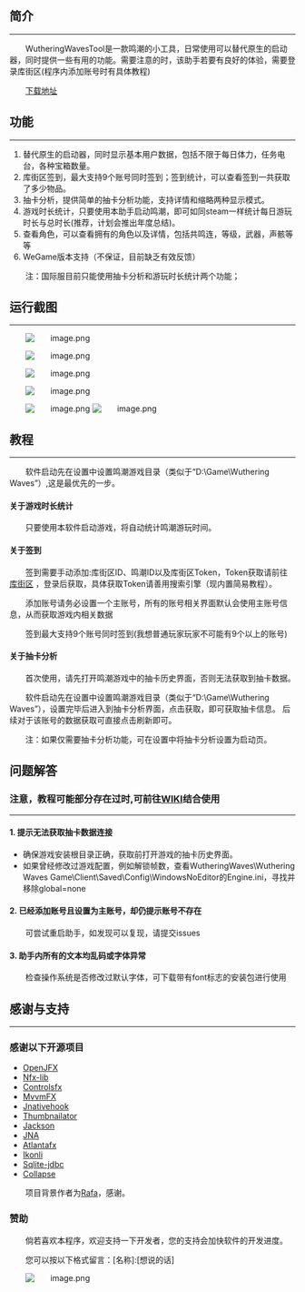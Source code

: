## 简介
***
WutheringWavesTool是一款鸣潮的小工具，日常使用可以替代原生的启动器，同时提供一些有用的功能。需要注意的时，该助手若要有良好的体验，需要登录库街区(程序内添加账号时有具体教程)

[下载地址](https://github.com/leck995/WutheringWavesTool/releases)

## 功能
___
1. 替代原生的启动器，同时显示基本用户数据，包括不限于每日体力，任务电台，各种宝箱数量。
2. 库街区签到，最大支持9个账号同时签到；签到统计，可以查看签到一共获取了多少物品。
3. 抽卡分析，提供简单的抽卡分析功能，支持详情和缩略两种显示模式。
4. 游戏时长统计，只要使用本助手启动鸣潮，即可如同steam一样统计每日游玩时长与总时长(推荐，计划会推出年度总结)。
5. 查看角色，可以查看拥有的角色以及详情，包括共鸣连，等级，武器，声骸等等
6. WeGame版本支持（不保证，目前缺乏有效反馈）

注：国际服目前只能使用抽卡分析和游玩时长统计两个功能；

## 运行截图
***
![image.png](https://github.com/leck995/WutheringWavesTool/blob/new-ui/temp/01.png)

![image.png](https://github.com/leck995/WutheringWavesTool/blob/new-ui/temp/02.png)

![image.png](https://github.com/leck995/WutheringWavesTool/blob/new-ui/temp/03.png)

![image.png](https://github.com/leck995/WutheringWavesTool/blob/new-ui/temp/04.png)

![image.png](https://github.com/leck995/WutheringWavesTool/blob/new-ui/temp/05.png)
![image.png](https://github.com/leck995/WutheringWavesTool/blob/new-ui/temp/06.png)
## 教程


***
软件启动先在设置中设置鸣潮游戏目录（类似于“D:\Game\Wuthering Waves”）,这是最优先的一步。

#### 关于游戏时长统计
只要使用本软件启动游戏，将自动统计鸣潮游玩时间。

#### 关于签到
签到需要手动添加:库街区ID、鸣潮ID以及库街区Token，Token获取请前往 [库街区](https://wiki.kurobbs.com/mc/home) ，登录后获取，具体获取Token请善用搜索引擎（现内置简易教程）。

添加账号请务必设置一个主账号，所有的账号相关界面默认会使用主账号信息，从而获取游戏内相关数据

签到最大支持9个账号同时签到(我想普通玩家玩家不可能有9个以上的账号)


#### 关于抽卡分析
首次使用，请先打开鸣潮游戏中的抽卡历史界面，否则无法获取到抽卡数据。

软件启动先在设置中设置鸣潮游戏目录（类似于“D:\Game\Wuthering Waves”），设置完毕后进入到抽卡分析界面，点击获取，即可获取抽卡信息。
后续对于该账号的数据获取可直接点击刷新即可。

注：如果仅需要抽卡分析功能，可在设置中将抽卡分析设置为启动页。


## 问题解答
### 注意，教程可能部分存在过时,可前往[WIKI](https://github.com/leck995/WutheringWavesTool/wiki)结合使用
***
#### 1. 提示无法获取抽卡数据连接
* 确保游戏安装根目录正确，获取前打开游戏的抽卡历史界面。
* 如果曾经修改过游戏配置，例如解锁帧数，查看WutheringWaves\Wuthering Waves Game\Client\Saved\Config\WindowsNoEditor的Engine.ini，寻找并移除global=none
#### 2. 已经添加账号且设置为主账号，却仍提示账号不存在
可尝试重启助手，如发现可以复现，请提交issues
#### 3. 助手内所有的文本均乱码或字体异常
检查操作系统是否修改过默认字体，可下载带有font标志的安装包进行使用



## 感谢与支持
***
### 感谢以下开源项目
* [OpenJFX](https://openjfx.io/)
* [Nfx-lib](https://github.com/xdsswar/nfx-lib)
* [Controlsfx](https://github.com/controlsfx/controlsfx)
* [MvvmFX](https://github.com/sialcasa/mvvmFX)
* [Jnativehook](https://github.com/kwhat/jnativehook)
* [Thumbnailator](https://github.com/coobird/thumbnailator)
* [Jackson](https://github.com/FasterXML/jackson)
* [JNA](https://github.com/java-native-access/jna)
* [Atlantafx](https://github.com/mkpaz/atlantafx)
* [Ikonli](https://github.com/kordamp/ikonli)
* [Sqlite-jdbc](https://github.com/xerial/sqlite-jdbc)
* [Collapse](https://github.com/CollapseLauncher/Collapse)

项目背景作者为[Rafa](https://www.pixiv.net/artworks/120767239)，感谢。

### 赞助
倘若喜欢本程序，欢迎支持一下开发者，您的支持会加快软件的开发进度。

您可以按以下格式留言：[名称]:[想说的话]

![image.png](https://github.com/leck995/WutheringWavesTool/blob/new-ui/temp/99.png)
<style>
  p {text-indent: 2em;}
</style>
